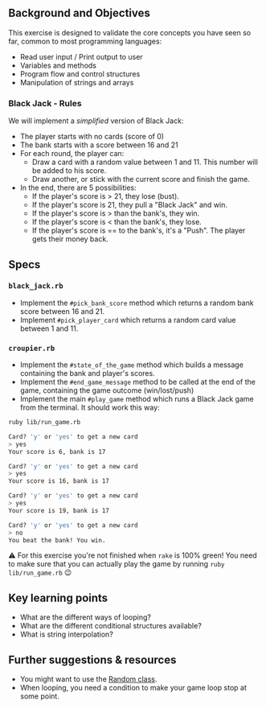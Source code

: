 ## Background and Objectives

This exercise is designed to validate the core concepts you have seen so far, common to most programming languages:

- Read user input / Print output to user
- Variables and methods
- Program flow and control structures
- Manipulation of strings and arrays

### Black Jack - Rules

We will implement a *simplified* version of Black Jack:

- The player starts with no cards (score of 0)
- The bank starts with a score between 16 and 21
- For each round, the player can:
  - Draw a card with a random value between 1 and 11. This number will be added to his score.
  - Draw another, or stick with the current score and finish the game.
- In the end, there are 5 possibilities:
  - If the player's score is > 21, they lose (bust).
  - If the player's score is 21, they pull a "Black Jack" and win.
  - If the player's score is > than the bank's, they win.
  - If the player's score is < than the bank's, they lose.
  - If the player's score is == to the bank's, it's a "Push". The player gets their money back.

## Specs

### `black_jack.rb`

- Implement the `#pick_bank_score` method which returns a random bank score between 16 and 21.
- Implement `#pick_player_card` which returns a random card value between 1 and 11.

### `croupier.rb`

- Implement the `#state_of_the_game` method which builds a message containing the bank and player's scores.
- Implement the `#end_game_message` method to be called at the end of the game, containing the game outcome (win/lost/push)
- Implement the main `#play_game` method which runs a Black Jack game from the terminal. It should work this way:

```bash
ruby lib/run_game.rb

Card? 'y' or 'yes' to get a new card
> yes
Your score is 6, bank is 17

Card? 'y' or 'yes' to get a new card
> yes
Your score is 16, bank is 17

Card? 'y' or 'yes' to get a new card
> yes
Your score is 19, bank is 17

Card? 'y' or 'yes' to get a new card
> no
You beat the bank! You win.
```

⚠️ For this exercise you're not finished when `rake` is 100% green! You need to make sure that you can actually play the game by running `ruby lib/run_game.rb` 😉

## Key learning points

- What are the different ways of looping?
- What are the different conditional structures available?
- What is string interpolation?

## Further suggestions & resources

- You might want to use the [Random class](http://www.ruby-doc.org/core-2.5.3/Random.html).
- When looping, you need a condition to make your game loop stop at some point.
